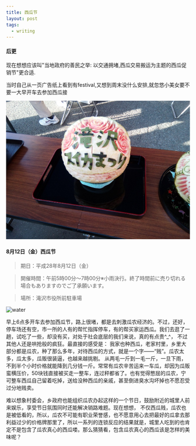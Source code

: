 ```yaml
---
title: 西瓜节
layout: post
tags:
  - writing
---
```


#### 后更

 现在想想应该叫"当地政府的善民之举: 以交通拥堵,西瓜交易搬运为主题的西瓜促销节"更合适.

当时自己从一页广告纸上看到有festival,又想到周末没什么安排,就忽悠小美女要不要一大早开车去参加西瓜接

![watermelen](/media/files/2016/09/watermelen.jpg)

#### 8月12日（金）西瓜节

>期日：平成28年8月12日（金）

>開催時間：午前5時00分～7時00分※小雨決行。終了時間前に売り切れる場合もありますのでご了承願います。

>場所：滝沢市役所前駐車場

![water](http://www.city.takizawa.iwate.jp/var/rev0/0056/9082/001_R.jpg)

早上6点多开车去参加西瓜节，路上很堵，都是去刺激瓜农经济的。不过，还好，停车场还有空，市一所的人有的帮忙指挥停车，有的帮买家运西瓜。我们去逛了一趟，试吃了一些，却没有买，对处于社会底层的我们来说，真的有点贵^_^， 不过其他人还是哄抢般的疯狂。最直接的感受是： 我家也种西瓜，老家村里，乡里大部分都是瓜农，种了那么多年，对待西瓜的方式，就是一个字——“贱”。瓜农太多，瓜太多，瓜贩很装逼，也越来越挑剔。 从两毛一斤到一毛一斤，一旦下雨，不到半个小时价格就能降到几分钱一斤。常常有瓜农辛苦运来一车瓜，却因为瓜贩蛮横压价，50块钱直接被买走一整车，连过秤都省了。也有觉得憋屈的瓜农，宁可整车西瓜自己留着吃掉，送给没种西瓜的亲戚，甚至倒进臭水沟坏掉也不愿忍受过分地贱卖。

难以想象村委会，乡政府也能组织瓜农办起这样的一个节日，鼓励附近的城里人前来娱乐，享受节日氛围同时还能解决销路难题。现在想想， 不仅西瓜贱，瓜农也是被低看的，所以，瓜农不可能有职业荣誉感，也不愿意用心去把最好的瓜拿去那利益过少的价格牌那里了，所以一系列的连锁反应的结果就是，城里人吃到的也肯定不是包含了瓜农真心的西瓜喽。那么猜猜看，包含瓜农真心的西瓜该是怎样的美味呢？

